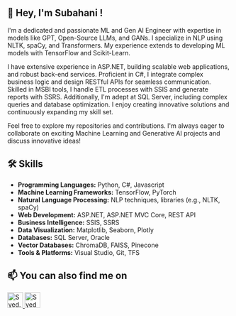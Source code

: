 ## 👋 Hey, I'm Subahani !
I'm a dedicated and passionate ML and Gen AI Engineer with expertise in models like GPT, Open-Source LLMs, and GANs. I specialize in NLP using NLTK, spaCy, and Transformers. My experience extends to developing ML models with TensorFlow and Scikit-Learn. 

I have extensive experience in ASP.NET, building scalable web applications, and robust back-end services. Proficient in C#, I integrate complex business logic and design RESTful APIs for seamless communication. Skilled in MSBI tools, I handle ETL processes with SSIS and generate reports with SSRS. Additionally, I'm adept at SQL Server, including complex queries and database optimization. I enjoy creating innovative solutions and continuously expanding my skill set. 

Feel free to explore my repositories and contributions. I'm always eager to collaborate on exciting Machine Learning and Generative AI projects and discuss innovative ideas!

## 🛠️ Skills
<!--
### Programming Languages:
- Python, C#, Javascript

### Machine Learning & Data Science:
- Machine Learning / Deep Learning: PyTorch 🔥, Tensorflow, Keras, Scikit-Learn 📊
- Natural Language Processing & Natural Language Understanding: HuggingFace - Transformers, NLTK, SpaCy, Gensim, OpenAI, LangChain, Llama-Index 📝

-->

- **Programming Languages:** Python, C#, Javascript
- **Machine Learning Frameworks:** TensorFlow, PyTorch
- **Natural Language Processing:** NLP techniques, libraries (e.g., NLTK, spaCy)
- **Web Development:** ASP.NET, ASP.NET MVC Core, REST API
- **Business Intelligence:** SSIS, SSRS
- **Data Visualization:** Matplotlib, Seaborn, Plotly
- **Databases:** SQL Server, Oracle
- **Vector Databases:** ChromaDB, FAISS, Pinecone 
- **Tools & Platforms:** Visual Studio, Git, TFS


## 📫 You can also find me on

<div align="left">  
  <a href="mailto:syed.subahani@gmail.com">
    <img src="https://img.shields.io/static/v1?message=Gmail&logo=gmail&label=&color=D14836&logoColor=white&labelColor=&style=for-the-badge" height="35" alt="Syed.Subahani | Gmail"/>
  </a>
  <a href="https://www.linkedin.com/in/syedsubahani/" rel="nofollow">
    <img src="https://img.shields.io/static/v1?message=LinkedIn&logo=linkedin&label=&color=0077B5&logoColor=white&labelColor=&style=for-the-badge" height="35" alt="SyedSubahani | LinkedIn"  />
  </a>
</div>


<!--
**SyedSubahani/SyedSubahani** is a ✨ _special_ ✨ repository because its `README.md` (this file) appears on your GitHub profile.

Here are some ideas to get you started:

- 🔭 I’m currently working on ...
- 🌱 I’m currently learning ...
- 👯 I’m looking to collaborate on ...
- 🤔 I’m looking for help with ...
- 💬 Ask me about ...
- 📫 How to reach me: ...
- 😄 Pronouns: ...
- ⚡ Fun fact: ...


- **Email:** [syed.subahani@gmail.com](mailto:syed.subahani@gmail.com)
- **LinkedIn:** [SyedSubahani](https://www.linkedin.com/in/syedsubahani)
- **Twitter:** [@syedsubahani](https://twitter.com/syedsubahani)

*Created with 💖 by [Syed Subahani](https://github.com/syedsubahani)*

-->
